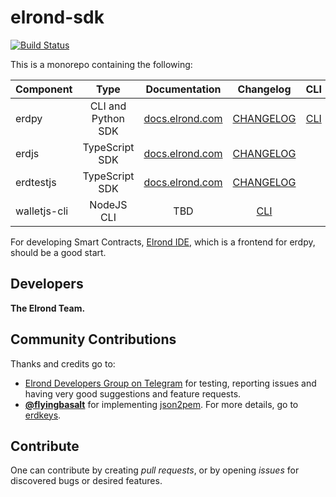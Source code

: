 # elrond-sdk

[![Build Status](https://travis-ci.com/ElrondNetwork/elrond-sdk.svg?branch=master)](https://travis-ci.com/ElrondNetwork/elrond-sdk)

This is a monorepo containing the following:

| Component   |      Type      |  Documentation | Changelog | CLI |
|----------|:-------------:|:-------------:|:-------------:|:-------------:|
| erdpy |  CLI and Python SDK | [docs.elrond.com](https://docs.elrond.com/tools/erdpy) | [CHANGELOG](erdpy/CHANGELOG.md) | [CLI](erdpy/CLI.md) |
| erdjs |    TypeScript SDK   |  [docs.elrond.com](https://docs.elrond.com/tools/erdjs) | [CHANGELOG](erdjs/CHANGELOG.md) | |
| erdtestjs |    TypeScript SDK   |  [docs.elrond.com](https://docs.elrond.com/tools/erdtestjs) | [CHANGELOG](erdtestjs/CHANGELOG.md) | |
| walletjs-cli | NodeJS CLI |    TBD | [CLI](walletjs-cli/CLI.md) |


For developing Smart Contracts, [Elrond IDE](https://marketplace.visualstudio.com/items?itemName=Elrond.vscode-elrond-ide), which is a frontend for erdpy, should be a good start. 


## Developers

**The Elrond Team.**

## Community Contributions

Thanks and credits go to:

- [Elrond Developers Group on Telegram](https://t.me/ElrondDevelopers) for testing, reporting issues and having very good suggestions and feature requests.
-  **[@flyingbasalt](https://github.com/flyingbasalt)** for implementing [json2pem](https://github.com/flyingbasalt/erdkeys/blob/master/erdkeys/json2pem.py). For more details, go to [erdkeys](https://github.com/flyingbasalt/erdkeys).

## Contribute

One can contribute by creating *pull requests*, or by opening *issues* for discovered bugs or desired features.
